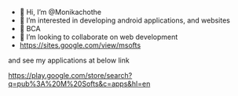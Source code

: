 - 👋 Hi, I’m @Monikachothe
- 👀 I’m interested in developing android applications, and websites
- 🌱 BCA 
- 💞️ I’m looking to collaborate on web development
- https://sites.google.com/view/msofts

and see my applications at below link

https://play.google.com/store/search?q=pub%3A%20M%20Softs&c=apps&hl=en

<!---
Monikachothe/Monikachothe is a ✨ special ✨ repository because its `README.md` (this file) appears on your GitHub profile.
You can click the Preview link to take a look at your changes.
--->
